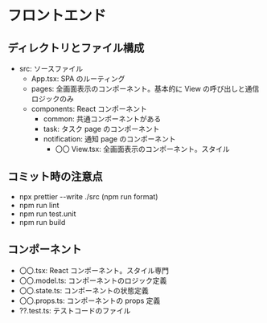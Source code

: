 # フロントエンド

## ディレクトリとファイル構成

- src: ソースファイル
  - App.tsx: SPA のルーティング
  - pages: 全画面表示のコンポーネント。基本的に View の呼び出しと通信ロジックのみ
  - components: React コンポーネント
    - common: 共通コンポーネントがある
    - task: タスク page のコンポーネント
    - notification: 通知 page のコンポーネント
      - 〇〇 View.tsx: 全画面表示のコンポーネント。スタイル

## コミット時の注意点

- npx prettier --write ./src   (npm run format)
- npm run lint
- npm run test.unit
- npm run build

## コンポーネント

- 〇〇.tsx: React コンポーネント。スタイル専門
- 〇〇.model.ts: コンポーネントのロジック定義
- 〇〇.state.ts: コンポーネントの状態定義
- 〇〇.props.ts: コンポーネントの props 定義
- ??.test.ts: テストコードのファイル
